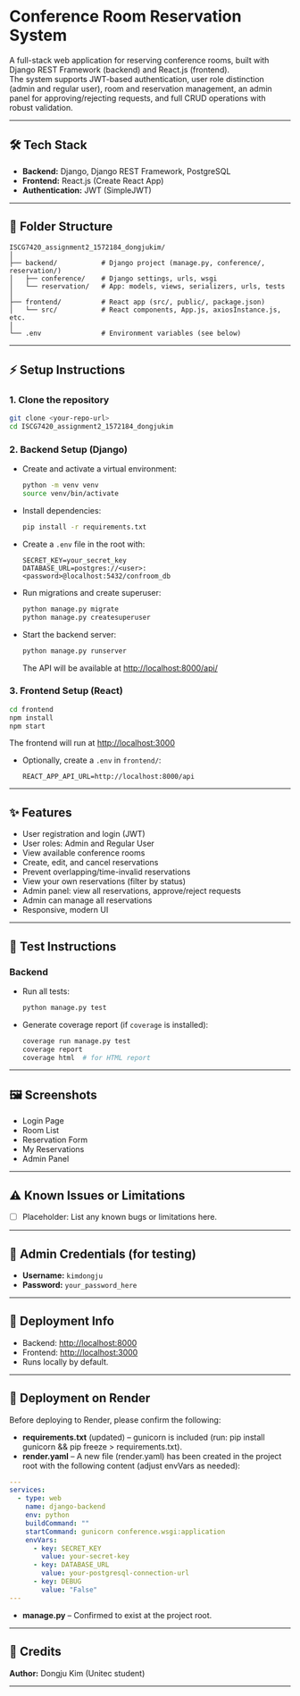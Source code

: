 # Conference Room Reservation System

A full-stack web application for reserving conference rooms, built with Django REST Framework (backend) and React.js (frontend).  
The system supports JWT-based authentication, user role distinction (admin and regular user), room and reservation management, an admin panel for approving/rejecting requests, and full CRUD operations with robust validation.

---

## 🛠️ Tech Stack

- **Backend:** Django, Django REST Framework, PostgreSQL
- **Frontend:** React.js (Create React App)
- **Authentication:** JWT (SimpleJWT)

---

## 📁 Folder Structure

```
ISCG7420_assignment2_1572184_dongjukim/
│
├── backend/           # Django project (manage.py, conference/, reservation/)
│   ├── conference/    # Django settings, urls, wsgi
│   └── reservation/   # App: models, views, serializers, urls, tests
│
├── frontend/          # React app (src/, public/, package.json)
│   └── src/           # React components, App.js, axiosInstance.js, etc.
│
└── .env               # Environment variables (see below)
```

---

## ⚡ Setup Instructions

### 1. Clone the repository

```bash
git clone <your-repo-url>
cd ISCG7420_assignment2_1572184_dongjukim
```

### 2. Backend Setup (Django)

- Create and activate a virtual environment:
  ```bash
  python -m venv venv
  source venv/bin/activate
  ```
- Install dependencies:
  ```bash
  pip install -r requirements.txt
  ```
- Create a `.env` file in the root with:
  ```
  SECRET_KEY=your_secret_key
  DATABASE_URL=postgres://<user>:<password>@localhost:5432/confroom_db
  ```
- Run migrations and create superuser:
  ```bash
  python manage.py migrate
  python manage.py createsuperuser
  ```
- Start the backend server:
  ```bash
  python manage.py runserver
  ```
  The API will be available at [http://localhost:8000/api/](http://localhost:8000/api/)

### 3. Frontend Setup (React)

```bash
cd frontend
npm install
npm start
```

The frontend will run at [http://localhost:3000](http://localhost:3000)

- Optionally, create a `.env` in `frontend/`:
  ```
  REACT_APP_API_URL=http://localhost:8000/api
  ```

---

## ✨ Features

- User registration and login (JWT)
- User roles: Admin and Regular User
- View available conference rooms
- Create, edit, and cancel reservations
- Prevent overlapping/time-invalid reservations
- View your own reservations (filter by status)
- Admin panel: view all reservations, approve/reject requests
- Admin can manage all reservations
- Responsive, modern UI

---

## 🧪 Test Instructions

### Backend

- Run all tests:
  ```bash
  python manage.py test
  ```
- Generate coverage report (if `coverage` is installed):
  ```bash
  coverage run manage.py test
  coverage report
  coverage html  # for HTML report
  ```

---

## 🖼️ Screenshots

<!-- Add screenshots here -->

- Login Page
- Room List
- Reservation Form
- My Reservations
- Admin Panel

---

## ⚠️ Known Issues or Limitations

- [ ] Placeholder: List any known bugs or limitations here.

---

## 🔑 Admin Credentials (for testing)

- **Username:** `kimdongju`
- **Password:** `your_password_here`

---

## 🚀 Deployment Info

- Backend: [http://localhost:8000](http://localhost:8000)
- Frontend: [http://localhost:3000](http://localhost:3000)
- Runs locally by default.

---

## 🚀 Deployment on Render

Before deploying to Render, please confirm the following:

- **requirements.txt** (updated) – gunicorn is included (run: pip install gunicorn && pip freeze > requirements.txt).
- **render.yaml** – A new file (render.yaml) has been created in the project root with the following content (adjust envVars as needed):

```yaml
---
services:
  - type: web
    name: django-backend
    env: python
    buildCommand: ""
    startCommand: gunicorn conference.wsgi:application
    envVars:
      - key: SECRET_KEY
        value: your-secret-key
      - key: DATABASE_URL
        value: your-postgresql-connection-url
      - key: DEBUG
        value: "False"
---
```

- **manage.py** – Confirmed to exist at the project root.

---

## 👤 Credits

**Author:** Dongju Kim (Unitec student)

---
